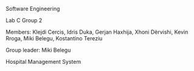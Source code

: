 Software Engineering

Lab C
Group 2

Members: Klejdi Cercis, Idris Duka, Gerjan Haxhija, Xhoni Dërvishi, Kevin Rroga, Miki Belegu, Kostantino Tereziu

Group leader: Miki Belegu

Hospital Management System
